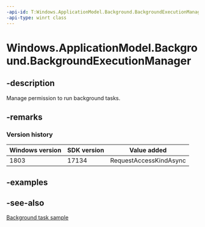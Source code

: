 ```yaml
---
-api-id: T:Windows.ApplicationModel.Background.BackgroundExecutionManager
-api-type: winrt class
---
```


<!-- Class syntax.
public class BackgroundExecutionManager 
-->

# Windows.ApplicationModel.Background.BackgroundExecutionManager

## -description
Manage permission to run background tasks.

## -remarks

### Version history

| Windows version | SDK version | Value added |
| -- | -- | -- |
| 1803 | 17134 | RequestAccessKindAsync |

## -examples

## -see-also
[Background task sample](https://github.com/Microsoft/Windows-universal-samples/tree/master/Samples/BackgroundTask)
